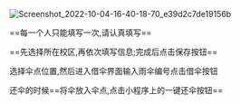 ![Screenshot_2022-10-04-16-40-18-70_e39d2c7de19156b](/Users/wangqianlong/Downloads/Screenshot_2022-10-04-16-40-18-70_e39d2c7de19156b.jpg)

==每一个人只能填写一次,请认真填写==

==先选择所在校区,再依次填写信息;完成后点击保存按钮==





选择伞点位置,然后进入借伞界面输入雨伞编号点击借伞按钮



还伞的时候==将伞放入伞点,点击小程序上的一键还伞按钮==





